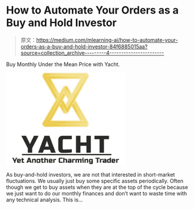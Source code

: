 # How to Automate Your Orders as a Buy and Hold Investor

> 原文：<https://medium.com/mlearning-ai/how-to-automate-your-orders-as-a-buy-and-hold-investor-84f6885015aa?source=collection_archive---------4----------------------->

Buy Monthly Under the Mean Price with Yacht.

![](img/ab916447a71f519321fd5d18a936d00e.png)

As buy-and-hold investors, we are not that interested in short-market fluctuations. We usually just buy some specific assets periodically. Often though we get to buy assets when they are at the top of the cycle because we just want to do our monthly finances and don’t want to waste time with any technical analysis. This is…